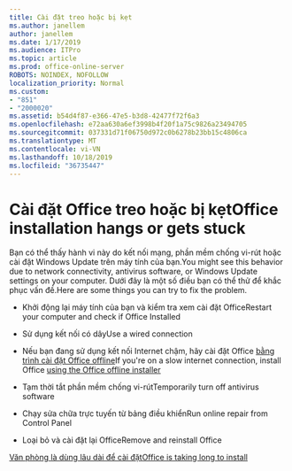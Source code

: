 ```yaml
---
title: Cài đặt treo hoặc bị kẹt
ms.author: janellem
author: janellem
ms.date: 1/17/2019
ms.audience: ITPro
ms.topic: article
ms.prod: office-online-server
ROBOTS: NOINDEX, NOFOLLOW
localization_priority: Normal
ms.custom:
- "851"
- "2000020"
ms.assetid: b54d4f87-e366-47e5-b3d8-42477f72f6a3
ms.openlocfilehash: e72aa630a6ef3998b4f20f1a75c9826a23494705
ms.sourcegitcommit: 037331d71f06750d972c0b6278b23bb15c4806ca
ms.translationtype: MT
ms.contentlocale: vi-VN
ms.lasthandoff: 10/18/2019
ms.locfileid: "36735447"
---
```

# <a name="office-installation-hangs-or-gets-stuck"></a><span data-ttu-id="2d342-102">Cài đặt Office treo hoặc bị kẹt</span><span class="sxs-lookup"><span data-stu-id="2d342-102">Office installation hangs or gets stuck</span></span>

<span data-ttu-id="2d342-103">Bạn có thể thấy hành vi này do kết nối mạng, phần mềm chống vi-rút hoặc cài đặt Windows Update trên máy tính của bạn.</span><span class="sxs-lookup"><span data-stu-id="2d342-103">You might see this behavior due to network connectivity, antivirus software, or Windows Update settings on your computer.</span></span> <span data-ttu-id="2d342-104">Dưới đây là một số điều bạn có thể thử để khắc phục vấn đề.</span><span class="sxs-lookup"><span data-stu-id="2d342-104">Here are some things you can try to fix the problem.</span></span>
  
- <span data-ttu-id="2d342-105">Khởi động lại máy tính của bạn và kiểm tra xem cài đặt Office</span><span class="sxs-lookup"><span data-stu-id="2d342-105">Restart your computer and check if Office Installed</span></span>

- <span data-ttu-id="2d342-106">Sử dụng kết nối có dây</span><span class="sxs-lookup"><span data-stu-id="2d342-106">Use a wired connection</span></span>

- <span data-ttu-id="2d342-107">Nếu bạn đang sử dụng kết nối Internet chậm, hãy cài đặt Office [bằng trình cài đặt Office offline](https://support.office.com/article/f0a85fe7-118f-41cb-a791-d59cef96ad1c?wt.mc_id=Alchemy_ClientDIA)</span><span class="sxs-lookup"><span data-stu-id="2d342-107">If you're on a slow internet connection, install Office [using the Office offline installer](https://support.office.com/article/f0a85fe7-118f-41cb-a791-d59cef96ad1c?wt.mc_id=Alchemy_ClientDIA)</span></span>

- <span data-ttu-id="2d342-108">Tạm thời tắt phần mềm chống vi-rút</span><span class="sxs-lookup"><span data-stu-id="2d342-108">Temporarily turn off antivirus software</span></span>

- <span data-ttu-id="2d342-109">Chạy sửa chữa trực tuyến từ bảng điều khiển</span><span class="sxs-lookup"><span data-stu-id="2d342-109">Run online repair from Control Panel</span></span>

- <span data-ttu-id="2d342-110">Loại bỏ và cài đặt lại Office</span><span class="sxs-lookup"><span data-stu-id="2d342-110">Remove and reinstall Office</span></span>

[<span data-ttu-id="2d342-111">Văn phòng là dùng lâu dài để cài đặt</span><span class="sxs-lookup"><span data-stu-id="2d342-111">Office is taking long to install</span></span>](https://support.office.com/article/0f09f357-3fef-42a6-b8aa-cef4c6c44bdf?wt.mc_id=Alchemy_ClientDIA)
  